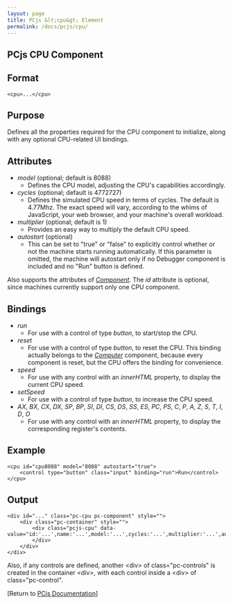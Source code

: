 ```yaml
---
layout: page
title: PCjs &lt;cpu&gt; Element
permalink: /docs/pcjs/cpu/
---
```


PCjs CPU Component
---

Format
---
	<cpu>...</cpu>

Purpose
---
Defines all the properties required for the CPU component to initialize, along with any optional CPU-related UI bindings.

Attributes
---
* *model* (optional; default is 8088)
	* Defines the CPU model, adjusting the CPU's capabilities accordingly.
* *cycles* (optional; default is 4772727)
	* Defines the simulated CPU speed in terms of cycles. The default is 4.77Mhz. The exact speed will vary, according
	to the whims of JavaScript, your web browser, and your machine's overall workload.
* *multiplier* (optional; default is 1)
	* Provides an easy way to multiply the default CPU speed.
* *autostart* (optional)
	* This can be set to "true" or "false" to explicitly control whether or not the machine starts running automatically.
	If this parameter is omitted, the machine will autostart only if no Debugger component is included and no "Run" button is defined.

Also supports the attributes of *[Component](/docs/pcjs/component/)*. The *id* attribute is optional, since machines
currently support only one CPU component.


Bindings
---
* *run*
	* For use with a control of type *button*, to start/stop the CPU.
* *reset*
	* For use with a control of type *button*, to reset the CPU. This binding actually belongs to the
	*[Computer](/docs/pcjs/computer/)* component, because every component is reset, but the CPU offers the binding
	for convenience.
* *speed*
	* For use with any control with an *innerHTML* property, to display the current CPU speed.
* *setSpeed*
	* For use with a control of type *button*, to increase the CPU speed.
* *AX*, *BX*, *CX*, *DX*, *SP*, *BP*, *SI*, *DI*, *CS*, *DS*, *SS*, *ES*, *PC*, *PS*, *C*, *P*, *A*, *Z*, *S*, *T*, *I*, *D*, *O*
	* For use with any control with an *innerHTML* property, to display the corresponding register's contents.

Example
---
	<cpu id="cpu8088" model="8088" autostart="true">
		<control type="button" class="input" binding="run">Run</control>
	</cpu>

Output
---
	<div id="..." class="pc-cpu pc-component" style="">
		<div class="pc-container" style="">
			<div class="pcjs-cpu" data-value="id:'...',name:'...',model:'...',cycles:'...',multiplier:'...',autostart:'...'">
			</div>
		</div>
	</div>

Also, if any controls are defined, another &lt;div&gt; of class="pc-controls" is created in the container &lt;div&gt;,
with each control inside a &lt;div&gt; of class="pc-control".

[Return to [PCjs Documentation](..)]
